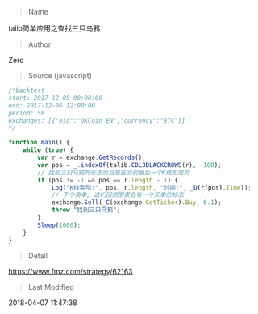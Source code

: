 
> Name

talib简单应用之查找三只乌鸦

> Author

Zero





> Source (javascript)

``` javascript
/*backtest
start: 2017-12-05 00:00:00
end: 2017-12-06 12:00:00
period: 5m
exchanges: [{"eid":"OKCoin_EN","currency":"BTC"}]
*/

function main() {
    while (true) {
        var r = exchange.GetRecords();
        var pos = _.indexOf(talib.CDL3BLACKCROWS(r), -100);
        // 找到三只乌鸦的形态而且是在当前最后一个K线形成的
        if (pos != -1 && pos == r.length - 1) {
            Log("K线索引:", pos, r.length, "时间:", _D(r[pos].Time));
            // 下个卖单, 这们回测图表会有一个买单的标志
            exchange.Sell(_C(exchange.GetTicker).Buy, 0.1);
            throw "找到三只乌鸦";
        }
        Sleep(1000);
    }
}
```

> Detail

https://www.fmz.com/strategy/62163

> Last Modified

2018-04-07 11:47:38
